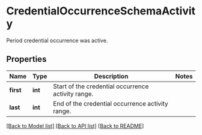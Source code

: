 # CredentialOccurrenceSchemaActivity

Period credential occurrence was active.

## Properties
Name | Type | Description | Notes
------------ | ------------- | ------------- | -------------
**first** | **int** | Start of the credential occurrence activity range. | 
**last** | **int** | End of the credential occurrence activity range. | 

[[Back to Model list]](../README.md#documentation-for-models) [[Back to API list]](../README.md#documentation-for-api-endpoints) [[Back to README]](../README.md)


